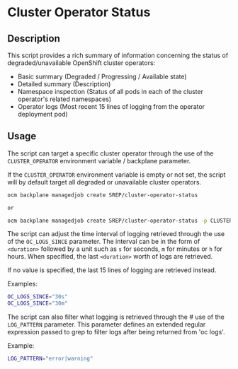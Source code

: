 # Cluster Operator Status

## Description

This script provides a rich summary of information concerning the status of degraded/unavailable OpenShift cluster operators:

- Basic summary (Degraded / Progressing / Available state)
- Detailed summary (Description)
- Namespace inspection (Status of all pods in each of the cluster operator's related namespaces)
- Operator logs (Most recent 15 lines of logging from the operator deployment pod)

## Usage

The script can target a specific cluster operator through the use of the `CLUSTER_OPERATOR` environment variable / backplane parameter.

If the `CLUSTER_OPERATOR` environment variable is empty or not set, the script will by default target all degraded or unavailable cluster operators.

```bash
ocm backplane managedjob create SREP/cluster-operator-status 

or

ocm backplane managedjob create SREP/cluster-operator-status -p CLUSTER_OPERATOR=machine-config
```

The script can adjust the time interval of logging retrieved through the use of the `OC_LOGS_SINCE` parameter. The interval can be in the form of `<duration>` followed by a unit such as `s` for seconds, `m` for minutes or `h` for hours. When specified, the last `<duration>` worth of logs are retrieved.

If no value is specified, the last 15 lines of logging are retrieved instead.

Examples:

```bash
OC_LOGS_SINCE="30s"
OC_LOGS_SINCE="30m"
```

The script can also filter what logging is retrieved through the # use of the `LOG_PATTERN` parameter. This parameter defines an 
extended regular expression passed to grep to filter logs after being returned from 'oc logs'.

Example:

```bash
LOG_PATTERN="error|warning"
```
